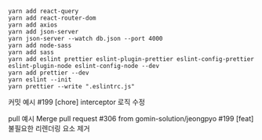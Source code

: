 ```
yarn add react-query
yarn add react-router-dom
yarn add axios
yarn add json-server
yarn json-server --watch db.json --port 4000
yarn add node-sass
yarn add sass
yarn add eslint prettier eslint-plugin-prettier eslint-config-prettier eslint-plugin-node eslint-config-node --dev
yarn add prettier --dev
yarn eslint --init
yarn prettier --write ".eslintrc.js"
```

커밋 예시
#199 [chore] interceptor 로직 수정

pull 예시
Merge pull request #306 from gomin-solution/jeongpyo
#199 [feat] 불필요한 리렌더링 요소 제거
